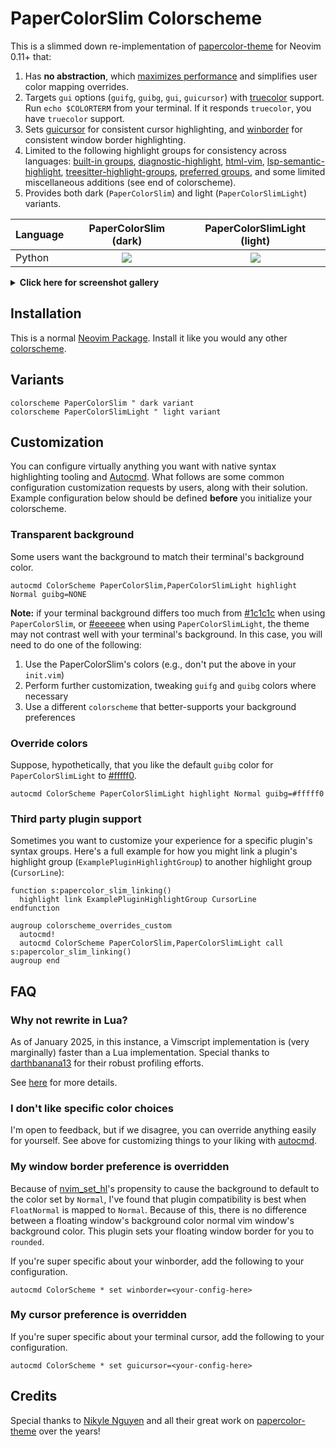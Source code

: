 # PaperColorSlim Colorscheme

This is a slimmed down re-implementation of [papercolor-theme] for Neovim 0.11+ that:

1. Has **no abstraction**, which [maximizes performance] and simplifies user color mapping overrides.
2. Targets `gui` options (`guifg`, `guibg`, `gui`, `guicursor`) with [truecolor] support. Run `echo $COLORTERM` from your terminal. If it responds `truecolor`, you have `truecolor` support.
3. Sets [guicursor] for consistent cursor highlighting, and [winborder] for consistent window border highlighting.
4. Limited to the following highlight groups for consistency across languages: [built-in groups], [diagnostic-highlight], [html-vim], [lsp-semantic-highlight], [treesitter-highlight-groups], [preferred groups], and some limited miscellaneous additions (see end of colorscheme).
5. Provides both dark (`PaperColorSlim`) and light (`PaperColorSlimLight`) variants.

| Language |         PaperColorSlim (dark)          |       PaperColorSlimLight (light)       |
| -------- | :------------------------------------: | :-------------------------------------: |
| Python   | ![](./gallery/outputs/python_dark.png) | ![](./gallery/outputs/python_light.png) |

<details closed>
<summary><b>Click here for screenshot gallery</b></summary>

Note: this gallery is non-exhaustive. PaperColorSlim targets all filetypes.

| Language   |              PaperColorSlim (dark)              |           PaperColorSlimLight (light)            |
| ---------- | :---------------------------------------------: | :----------------------------------------------: |
| C          |        ![](./gallery/outputs/c_dark.png)        |        ![](./gallery/outputs/c_light.png)        |
| CSS        |       ![](./gallery/outputs/css_dark.png)       |       ![](./gallery/outputs/css_light.png)       |
| Go         |       ![](./gallery/outputs/go_dark.png)        |       ![](./gallery/outputs/go_light.png)        |
| HTML       |      ![](./gallery/outputs/html_dark.png)       |      ![](./gallery/outputs/html_light.png)       |
| Lua        |       ![](./gallery/outputs/lua_dark.png)       |       ![](./gallery/outputs/lua_light.png)       |
| Markdown   |    ![](./gallery/outputs/markdown_dark.png)     |    ![](./gallery/outputs/markdown_light.png)     |
| Python     |     ![](./gallery/outputs/python_dark.png)      |     ![](./gallery/outputs/python_light.png)      |
| Rust       |      ![](./gallery/outputs/rust_dark.png)       |      ![](./gallery/outputs/rust_light.png)       |
| TOML       |      ![](./gallery/outputs/toml_dark.png)       |      ![](./gallery/outputs/toml_light.png)       |
| TypeScript |   ![](./gallery/outputs/typescript_dark.png)    |   ![](./gallery/outputs/typescript_light.png)    |
| TSX        | ![](./gallery/outputs/typescriptreact_dark.png) | ![](./gallery/outputs/typescriptreact_light.png) |
| Vim        |       ![](./gallery/outputs/vim_dark.png)       |       ![](./gallery/outputs/vim_light.png)       |
| YAML       |      ![](./gallery/outputs/yaml_dark.png)       |      ![](./gallery/outputs/yaml_light.png)       |

</details>

## Installation

This is a normal [Neovim Package]. Install it like you would any other [colorscheme].

## Variants

```vim
colorscheme PaperColorSlim " dark variant
colorscheme PaperColorSlimLight " light variant
```

## Customization

You can configure virtually anything you want with native syntax highlighting tooling and [Autocmd]. What follows are some common configuration customization requests by users, along with their solution. Example configuration below should be defined **before** you initialize your colorscheme.

### Transparent background

Some users want the background to match their terminal's background color.

```vim
autocmd ColorScheme PaperColorSlim,PaperColorSlimLight highlight Normal guibg=NONE
```

**Note:** if your terminal background differs too much from [#1c1c1c](https://www.color-hex.com/color/1c1c1c) when using `PaperColorSlim`, or [#eeeeee](https://www.color-hex.com/color/eeeeee) when using `PaperColorSlimLight`, the theme may not contrast well with your terminal's background. In this case, you will need to do one of the following:

1. Use the PaperColorSlim's colors (e.g., don't put the above in your `init.vim`)
2. Perform further customization, tweaking `guifg` and `guibg` colors where necessary
3. Use a different `colorscheme` that better-supports your background preferences

### Override colors

Suppose, hypothetically, that you like the default `guibg` color for `PaperColorSlimLight` to [#fffff0](https://www.color-hex.com/color/fffff0).

```vim
autocmd ColorScheme PaperColorSlimLight highlight Normal guibg=#fffff0
```

### Third party plugin support

Sometimes you want to customize your experience for a specific plugin's syntax groups. Here's a full example for how you might link a plugin's highlight group (`ExamplePluginHighlightGroup`) to another highlight group (`CursorLine`):

```vim
function s:papercolor_slim_linking()
  highlight link ExamplePluginHighlightGroup CursorLine
endfunction

augroup colorscheme_overrides_custom
  autocmd!
  autocmd ColorScheme PaperColorSlim,PaperColorSlimLight call s:papercolor_slim_linking()
augroup end
```

## FAQ

### Why not rewrite in Lua?

As of January 2025, in this instance, a Vimscript implementation is (very marginally) faster than a Lua implementation. Special thanks to [darthbanana13] for their robust profiling efforts.

See [here](https://github.com/pappasam/papercolor-theme-slim/issues/8) for more details.

### I don't like specific color choices

I'm open to feedback, but if we disagree, you can override anything easily for yourself. See above for customizing things to your liking with [autocmd].

### My window border preference is overridden

Because of [nvim_set_hl](<https://neovim.io/doc/user/api.html#nvim_set_hl()>)'s propensity to cause the background to default to the color set by `Normal`, I've found that plugin compatibility is best when `FloatNormal` is mapped to `Normal`. Because of this, there is no difference between a floating window's background color normal vim window's background color. This plugin sets your floating window border for you to `rounded`.

If you're super specific about your winborder, add the following to your configuration.

```vim
autocmd ColorScheme * set winborder=<your-config-here>
```

### My cursor preference is overridden

If you're super specific about your terminal cursor, add the following to your configuration.

```vim
autocmd ColorScheme * set guicursor=<your-config-here>
```

## Credits

Special thanks to [Nikyle Nguyen] and all their great work on [papercolor-theme] over the years!

[Autocmd]: https://neovim.io/doc/user/autocmd.html
[Neovim Package]: https://neovim.io/doc/user/usr_05.html#_adding-a-package
[Nikyle Nguyen]: https://github.com/NLKNguyen
[built-in groups]: https://neovim.io/doc/user/syntax.html#highlight-default
[colorscheme]: https://neovim.io/doc/user/usr_06.html#%3Asyn-default-override
[darthbanana13]: https://github.com/darthbanana13
[diagnostic-highlight]: https://neovim.io/doc/user/diagnostic.html#_highlights
[guicursor]: https://neovim.io/doc/user/options.html#'guicursor'
[html-vim]: https://neovim.io/doc/user/syntax.html#html.vim
[lsp-semantic-highlight]: https://neovim.io/doc/user/lsp.html#_lsp-semantic-highlights
[maximizes performance]: https://www.reddit.com/r/vim/comments/gc05k1/why_are_colorschemes_so_slow_to_load/
[nvim-treesitter]: https://github.com/nvim-treesitter/nvim-treesitter
[papercolor-theme]: https://github.com/NLKNguyen/papercolor-theme
[preferred groups]: https://neovim.io/doc/user/syntax.html#group-name
[treesitter-highlight-groups]: https://neovim.io/doc/user/treesitter.html#treesitter-highlight-groups
[truecolor]: https://gist.github.com/sindresorhus/bed863fb8bedf023b833c88c322e44f9
[winborder]: https://neovim.io/doc/user/options.html#'winborder'

